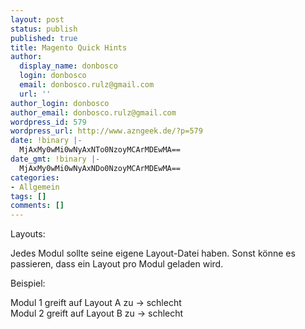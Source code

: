 ```yaml
---
layout: post
status: publish
published: true
title: Magento Quick Hints
author:
  display_name: donbosco
  login: donbosco
  email: donbosco.rulz@gmail.com
  url: ''
author_login: donbosco
author_email: donbosco.rulz@gmail.com
wordpress_id: 579
wordpress_url: http://www.azngeek.de/?p=579
date: !binary |-
  MjAxMy0wMi0wNyAxNTo0NzoyMCArMDEwMA==
date_gmt: !binary |-
  MjAxMy0wMi0wNyAxNDo0NzoyMCArMDEwMA==
categories:
- Allgemein
tags: []
comments: []
---
```

<p>Layouts:</p>
<p>Jedes Modul sollte seine eigene Layout-Datei haben. Sonst k&ouml;nne es passieren, dass ein Layout pro Modul geladen wird. </p>
<p>Beispiel:</p>
<p>Modul 1 greift auf Layout A zu -> schlecht<br />
Modul 2 greift auf Layout B zu -> schlecht</p>
